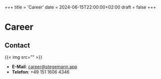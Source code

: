 +++
title = 'Career'
date = 2024-06-15T22:00:00+02:00
draft = false
+++

# Career

<!-- ![Karriere](https://example.com/karriere.jpg) -->

<!-- {{< toc >}} -->

## Contact

{{< img src="" >}}

- **E-Mail**: [career@stegemann.app](mailto:career@stegemann.app)
- **Telefon**: +49 151 1606 4346
